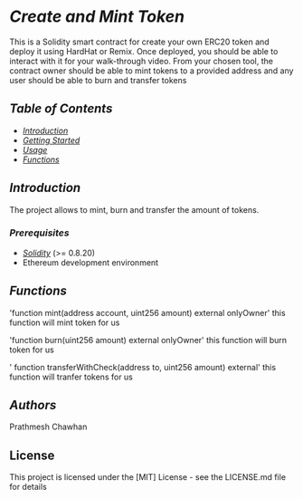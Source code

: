 
# *Create and Mint Token*

This is a Solidity smart contract for create your own ERC20 token and deploy it using HardHat or Remix. Once deployed, you should be able to interact with it for your walk-through video. From your chosen tool, the contract owner should be able to mint tokens to a provided address and any user should be able to burn and transfer tokens

## *Table of Contents*

- [*Introduction*](#introduction)
- [*Getting Started*](#getting-started)
- [*Usage*](#usage)
- [*Functions*](#functions)

## *Introduction*

The project allows to mint, burn and transfer the amount of tokens.

### *Prerequisites*

- [*Solidity*](https://soliditylang.org/) (>= 0.8.20)
- Ethereum development environment

## *Functions*

'function mint(address account, uint256 amount) external onlyOwner'
this function will mint token for us

'function burn(uint256 amount) external onlyOwner'
this function will burn token for us

' function transferWithCheck(address to, uint256 amount) external'
this function will tranfer tokens for us 


## *Authors*
Prathmesh Chawhan

## License
This project is licensed under the [MIT] License - see the LICENSE.md file for details
